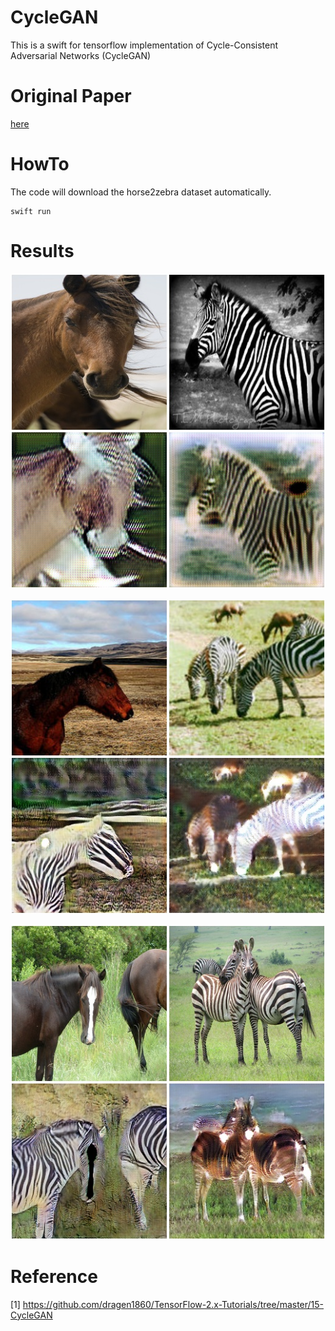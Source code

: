 # CycleGAN

This is a swift for tensorflow implementation of Cycle-Consistent Adversarial Networks (CycleGAN)


# Original Paper

[here](https://arxiv.org/pdf/1703.10593.pdf)

# HowTo

The code will download the horse2zebra dataset automatically.

```
swift run 
```

# Results

![1000 stepts](./output/horse2zebra_step_1000.jpg)

![10000 steps](./output/horse2zebra_step_10000.jpg)

![20000 steps](./output/horse2zebra_step_20000.jpg)

#  Reference

[1] https://github.com/dragen1860/TensorFlow-2.x-Tutorials/tree/master/15-CycleGAN

